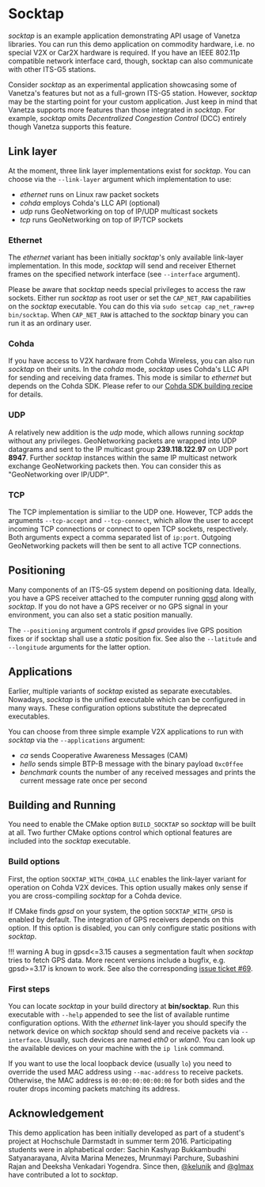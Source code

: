 # Socktap

*socktap* is an example application demonstrating API usage of Vanetza libraries.
You can run this demo application on commodity hardware, i.e. no special V2X or Car2X hardware is required.
If you have an IEEE 802.11p compatible network interface card, though, socktap can also communicate with other ITS-G5 stations.

Consider *socktap* as an experimental application showcasing some of Vanetza's features but not as a full-grown ITS-G5 station.
However, *socktap* may be the starting point for your custom application.
Just keep in mind that Vanetza supports more features than those integrated in *socktap*.
For example, *socktap* omits *Decentralized Congestion Control* (DCC) entirely though Vanetza supports this feature.


## Link layer

At the moment, three link layer implementations exist for *socktap*.
You can choose via the `--link-layer` argument which implementation to use:

- *ethernet* runs on Linux raw packet sockets
- *cohda* employs Cohda's LLC API (optional)
- *udp* runs GeoNetworking on top of IP/UDP multicast sockets
- *tcp* runs GeoNetworking on top of IP/TCP sockets


### Ethernet

The *ethernet* variant has been initially *socktap*'s only available link-layer implementation.
In this mode, *socktap* will send and receiver Ethernet frames on the specified network interface (see `--interface` argument).

Please be aware that *socktap* needs special privileges to access the raw sockets.
Either run *socktap* as root user or set the `CAP_NET_RAW` capabilities on the *socktap* executable.
You can do this via `sudo setcap cap_net_raw+ep bin/socktap`.
When `CAP_NET_RAW` is attached to the *socktap* binary you can run it as an ordinary user.


### Cohda

If you have access to V2X hardware from Cohda Wireless, you can also run *socktap* on their units.
In the *cohda* mode, *socktap* uses Cohda's LLC API for sending and receiving data frames.
This mode is similar to *ethernet* but depends on the Cohda SDK.
Please refer to our [Cohda SDK building recipe](/recipes/cohda-sdk-build) for details.


### UDP

A relatively new addition is the *udp* mode, which allows running *socktap* without any privileges.
GeoNetworking packets are wrapped into UDP datagrams and sent to the IP multicast group **239.118.122.97** on UDP port **8947**.
Further *socktap* instances within the same IP multicast network exchange GeoNetworking packets then.
You can consider this as "GeoNetworking over IP/UDP".


### TCP

The TCP implementation is similiar to the UDP one.
However, TCP adds the arguments `--tcp-accept` and `--tcp-connect`, which allow the user to accept incoming TCP connections or connect to open TCP sockets, respectively.
Both arguments expect a comma separated list of `ip:port`.
Outgoing GeoNetworking packets will then be sent to all active TCP connections.


## Positioning

Many components of an ITS-G5 system depend on positioning data.
Ideally, you have a GPS receiver attached to the computer running [gpsd](http://catb.org/gpsd) along with *socktap*.
If you do not have a GPS receiver or no GPS signal in your environment, you can also set a static position manually.

The `--positioning` argument controls if *gpsd* provides live GPS position fixes or if socktap shall use a *static* position fix.
See also the `--latitude` and `--longitude` arguments for the latter option.


## Applications

Earlier, multiple variants of *socktap* existed as separate executables.
Nowadays, *socktap* is the unified executable which can be configured in many ways.
These configuration options substitute the deprecated executables.

You can choose from three simple example V2X applications to run with *socktap* via the `--applications` argument:

- *ca* sends Cooperative Awareness Messages (CAM)
- *hello* sends simple BTP-B message with the binary payload `0xc0ffee`
- *benchmark* counts the number of any received messages and prints the current message rate once per second


## Building and Running

You need to enable the CMake option `BUILD_SOCKTAP` so *socktap* will be built at all.
Two further CMake options control which optional features are included into the *socktap* executable.


### Build options

First, the option `SOCKTAP_WITH_COHDA_LLC` enables the link-layer variant for operation on Cohda V2X devices.
This option usually makes only sense if you are cross-compiling *socktap* for a Cohda device.

If CMake finds *gpsd* on your system, the option `SOCKTAP_WITH_GPSD` is enabled by default.
The integration of GPS receivers depends on this option.
If this option is disabled, you can only configure static positions with *socktap*.


!!! warning
    A bug in gpsd<=3.15 causes a segmentation fault when *socktap* tries to fetch GPS data.
    More recent versions include a bugfix, e.g. gpsd>=3.17 is known to work.
    See also the corresponding [issue ticket #69](https://github.com/riebl/vanetza/issues/69).


### First steps

You can locate *socktap* in your build directory at **bin/socktap**.
Run this executable with `--help` appended to see the list of available runtime configuration options.
With the *ethernet* link-layer you should specify the network device on which *socktap* should send and receive packets via `--interface`.
Usually, such devices are named *eth0* or *wlan0*. You can look up the available devices on your machine with the `ip link` command.

If you want to use the local loopback device (usually `lo`) you need to override the used MAC address using `--mac-address` to receive packets.
Otherwise, the MAC address is `00:00:00:00:00:00` for both sides and the router drops incoming packets matching its address.


## Acknowledgement

This demo application has been initially developed as part of a student's project at Hochschule Darmstadt in summer term 2016.
Participating students were in alphabetical order: Sachin Kashyap Bukkambudhi Satyanarayana, Alvita Marina Menezes, Mrunmayi Parchure, Subashini Rajan and Deeksha Venkadari Yogendra.
Since then, [@kelunik](https://github.com/kelunik) and [@glmax](https://github.com/glmax) have contributed a lot to *socktap*.
